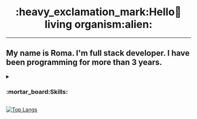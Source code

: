 <center><h1>:heavy_exclamation_mark:Hello👋 living organism:alien:</h1></center>

---

<h2>
My name is Roma. I'm full stack developer. I have been programming for more than 3 years.
</h2>

<details><summary><h3>:mortar_board:Skills:</h3></summary>

- Strong knowledge of 
  - :white_medium_small_square: **HTML5**<img src="https://cdn1.iconfinder.com/data/icons/logotypes/32/badge-html-5-256.png" width="15px"> :white_medium_small_square:
                                **CSS3**<img src="https://cdn1.iconfinder.com/data/icons/logotypes/32/badge-css-3-128.png" width="15px"> :white_medium_small_square:                                     **JS**<img src="https://icon-library.com/images/javascript-icon-png/javascript-icon-png-23.jpg" width="15px"> :white_medium_small_square:     and                         **jQuery**<img src="https://cdn3.iconfinder.com/data/icons/popular-services-brands/512/jquery-128.png" width="15px">
                                
  - :white_medium_small_square: **Bootstrap<img src="https://brandslogos.com/wp-content/uploads/images/bootstrap-logo.png" width="15px"> :white_medium_small_square: SASS/SCSS<img src="https://logos-download.com/wp-content/uploads/2016/09/Sass_logo-700x524.png" width="15px">
 :white_medium_small_square: Gulp :white_medium_small_square: SVG**
  - *Working with* :white_medium_small_square: **Git**
  - *Development with* :white_medium_small_square: **VueJS**
  - ***Responsive and cross-browser** :white_medium_small_square: development*
  - *Strong knowledge in* :white_medium_small_square:**PHP**
  - *Work with* :white_medium_small_square: **SQL :white_medium_small_square: MySQL database :white_medium_small_square: PDO**
  - :white_medium_small_square: **Composer :white_medium_small_square: Docker :white_medium_small_square: Unit Testing**
  - :white_medium_small_square: **WordPress** :white_medium_small_square: *engine and* :white_medium_small_square: **Laravel** :white_medium_small_square: *framework*

</details>

[![Top Langs](https://github-readme-stats.vercel.app/api/top-langs/?username=RP-developer-01&layout=compact)](https://github.com/anuraghazra/github-readme-stats)



